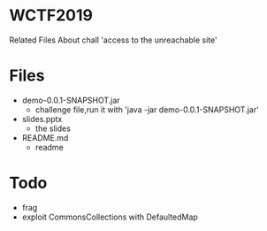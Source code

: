 # WCTF2019

Related Files About chall 'access to the unreachable site'

# Files

- demo-0.0.1-SNAPSHOT.jar 
  - challenge file,run it with 'java -jar demo-0.0.1-SNAPSHOT.jar'
- slides.pptx
  - the slides
- README.md
  - readme 

# Todo

- frag
- exploit CommonsCollections with DefaultedMap
